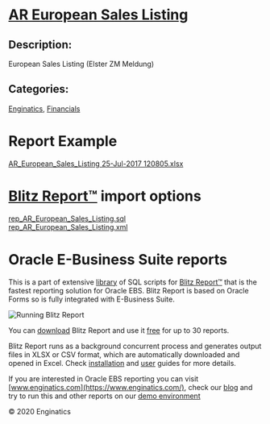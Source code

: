 # [AR European Sales Listing](https://www.enginatics.com/reports/ar-european-sales-listing/)
## Description: 
European Sales Listing (Elster ZM Meldung)
## Categories: 
[Enginatics](https://www.enginatics.com/library/?pg=1&category[]=Enginatics), [Financials](https://www.enginatics.com/library/?pg=1&category[]=Financials)
# Report Example
[AR_European_Sales_Listing 25-Jul-2017 120805.xlsx](https://www.enginatics.com/example/ar-european-sales-listing/)
# [Blitz Report™](https://www.enginatics.com/blitz-report/) import options
[rep_AR_European_Sales_Listing.sql](https://www.enginatics.com/export/ar-european-sales-listing/)\
[rep_AR_European_Sales_Listing.xml](https://www.enginatics.com/xml/ar-european-sales-listing/)
# Oracle E-Business Suite reports

This is a part of extensive [library](https://www.enginatics.com/library/) of SQL scripts for [Blitz Report™](https://www.enginatics.com/blitz-report/) that is the fastest reporting solution for Oracle EBS. Blitz Report is based on Oracle Forms so is fully integrated with E-Business Suite. 

![Running Blitz Report](https://www.enginatics.com/wp-content/uploads/2018/01/Running-blitz-report.png) 

You can [download](https://www.enginatics.com/download/) Blitz Report and use it [free](https://www.enginatics.com/pricing/) for up to 30 reports. 

Blitz Report runs as a background concurrent process and generates output files in XLSX or CSV format, which are automatically downloaded and opened in Excel. Check [installation](https://www.enginatics.com/installation-guide/) and [user](https://www.enginatics.com/user-guide/) guides for more details.

If you are interested in Oracle EBS reporting you can visit [www.enginatics.com](https://www.enginatics.com/), check our [blog](https://www.enginatics.com/blog/) and try to run this and other reports on our [demo environment](http://demo.enginatics.com/)

© 2020 Enginatics